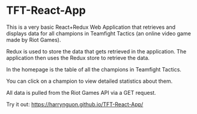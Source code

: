 # TFT-React-App

<p className="flow-text">This is a very basic React+Redux Web Application that retrieves and displays 
                data for all champions in Teamfight Tactics (an online video game made by Riot Games).</p>
                <p className="flow-text">Redux is used to store the data that gets retrieved in the application. The application then uses the Redux store to retrieve the data.</p>
                <p className="flow-text">In the homepage is the table of all the champions in Teamfight Tactics.</p>
                <p className="flow-text">You can click on a champion to view detailed statistics about them.</p>
                <p className="flow-text">All data is pulled from the Riot Games API via a GET request.</p>

Try it out: https://harrynguon.github.io/TFT-React-App/
